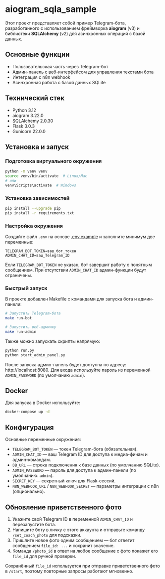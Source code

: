 # aiogram_sqla_sample

Этот проект представляет собой пример Telegram-бота, разработанного с использованием фреймворка **aiogram** (v3) и библиотеки **SQLAlchemy** (v2) для асинхронных операций с базой данных.

## Основные функции

- Пользовательская часть через Telegram-бот
- Админ-панель с веб-интерфейсом для управления текстами бота
- Интеграция с n8n webhook
- Асинхронная работа с базой данных SQLite

## Технический стек

- Python 3.12
- aiogram 3.22.0
- SQLAlchemy 2.0.30
- Flask 3.0.3
- Gunicorn 22.0.0

## Установка и запуск

### Подготовка виртуального окружения

```bash
python -m venv venv
source venv/bin/activate  # Linux/Mac
# или
venv\Scripts\activate  # Windows
```

### Установка зависимостей

```bash
pip install --upgrade pip
pip install -r requirements.txt
```

### Настройка окружения

Создайте файл `.env` на основе [.env.example](.env.example) и заполните минимум две переменные:

```env
TELEGRAM_BOT_TOKEN=ваш_бот_токен
ADMIN_CHAT_ID=ваш_Telegram_ID
```

Если `TELEGRAM_BOT_TOKEN` не указан, бот завершит работу с понятным сообщением. При отсутствии `ADMIN_CHAT_ID` админ-функции будут ограничены.

### Быстрый запуск

В проекте добавлен Makefile с командами для запуска бота и админ-панели:

```bash
# Запустить Telegram-бота
make run-bot

# Запустить веб-админку
make run-admin
```

Также можно запускать скрипты напрямую:

```bash
python run.py
python start_admin_panel.py
```

После запуска админ-панель будет доступна по адресу: http://localhost:8080. Для входа используйте пароль из переменной `ADMIN_PASSWORD` (по умолчанию `admin`).

## Docker

Для запуска в Docker используйте:

```bash
docker-compose up -d
```

## Конфигурация

Основные переменные окружения:

- `TELEGRAM_BOT_TOKEN` — токен Telegram-бота (обязательная).
- `ADMIN_CHAT_ID` — ваш Telegram ID для доступа к медиа-фичам и админ-командам.
- `DB_URL` — строка подключения к базе данных (по умолчанию SQLite).
- `ADMIN_PASSWORD` — пароль для доступа к админ-панели (по умолчанию: `admin`).
- `SECRET_KEY` — секретный ключ для Flask-сессий.
- `N8N_WEBHOOK_URL` / `N8N_WEBHOOK_SECRET` — параметры интеграции с n8n (опционально).

## Обновление приветственного фото

1. Укажите свой Telegram ID в переменной `ADMIN_CHAT_ID` и перезапустите бота.
2. Напишите боту в личку с этого аккаунта и отправьте команду `/set_coach_photo` для подсказки.
3. Пришлите новое фото одним сообщением — бот ответит сообщением `file_id: ...` и сохранит значение.
4. Команда `/photo_id` в ответ на любое сообщение с фото покажет его `file_id` для ручной проверки.

Сохранённый `file_id` используется при отправке приветственного фото в `/start`, поэтому повторные запросы работают мгновенно.
